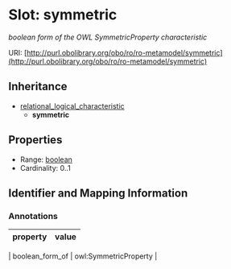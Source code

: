 # Slot: symmetric
_boolean form of the OWL SymmetricProperty characteristic_


URI: [http://purl.obolibrary.org/obo/ro/ro-metamodel/symmetric](http://purl.obolibrary.org/obo/ro/ro-metamodel/symmetric)




## Inheritance

* [relational_logical_characteristic](relational_logical_characteristic.md)
    * **symmetric**



## Properties

 * Range: [boolean](boolean.md)
 * Cardinality: 0..1



## Identifier and Mapping Information





### Annotations

| property | value |
| --- | --- |

| boolean_form_of | owl:SymmetricProperty |





